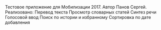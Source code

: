 Тестовое приложение для Мобилизации 2017. Автор Панов Сергей.
Реализовано:
Перевод текста
Просмотр словарных статей
Синтез речи
Голосовой ввод
Поиск по истории и избранному
Сортировка по дате добавления
